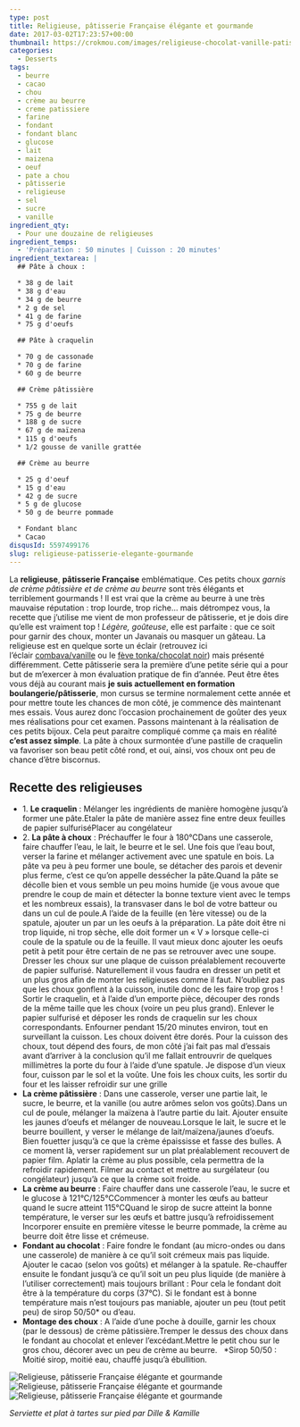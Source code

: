 ```yaml
---
type: post
title: Religieuse, pâtisserie Française élégante et gourmande
date: 2017-03-02T17:23:57+00:00
thumbnail: https://crokmou.com/images/religieuse-chocolat-vanille-patisserie-crokmou-blog-culinaire-belge-2.jpg
categories:
  - Desserts
tags:
  - beurre
  - cacao
  - chou
  - crème au beurre
  - creme patissiere
  - farine
  - fondant
  - fondant blanc
  - glucose
  - lait
  - maizena
  - oeuf
  - pate a chou
  - pâtisserie
  - religieuse
  - sel
  - sucre
  - vanille
ingredient_qty:
  - Pour une douzaine de religieuses
ingredient_temps:
  - 'Préparation : 50 minutes | Cuisson : 20 minutes'
ingredient_textarea: |
  ## Pâte à choux :

  * 38 g de lait
  * 38 g d'eau
  * 34 g de beurre
  * 2 g de sel
  * 41 g de farine
  * 75 g d'oeufs

  ## Pâte à craquelin

  * 70 g de cassonade
  * 70 g de farine
  * 60 g de beurre

  ## Crème pâtissière

  * 755 g de lait
  * 75 g de beurre
  * 188 g de sucre
  * 67 g de maïzena
  * 115 g d'oeufs
  * 1/2 gousse de vanille grattée

  ## Crème au beurre

  * 25 g d'oeuf
  * 15 g d'eau
  * 42 g de sucre
  * 5 g de glucose
  * 50 g de beurre pommade

  * Fondant blanc
  * Cacao
disqusId: 5597499176
slug: religieuse-patisserie-elegante-gourmande
---
```


La **religieuse**, **pâtisserie Française** emblématique. Ces petits choux _garnis de crème pâtissière et de crème au beurre_ sont très élégants et terriblement gourmands ! Il est vrai que la crème au beurre à une très mauvaise réputation : trop lourde, trop riche… mais détrompez vous, la recette que j’utilise me vient de mon professeur de pâtisserie, et je dois dire qu’elle est vraiment top ! _Légère, goûteuse_, elle est parfaite : que ce soit pour garnir des choux, monter un Javanais ou masquer un gâteau. La religieuse est en quelque sorte un éclair (retrouvez ici l’éclair [combava/vanille](http://www.crokmou.com/2015/04/eclairs-combava-et-vanille) ou le [fève tonka/chocolat noir](http://www.crokmou.com/2014/02/eclairs-feve-tonka-chocolat-noir)) mais présenté différemment. Cette pâtisserie sera la première d’une petite série qui a pour but de m’exercer à mon évaluation pratique de fin d’année. Peut être êtes vous déjà au courant mais **je suis actuellement en formation boulangerie/pâtisserie**, mon cursus se termine normalement cette année et pour mettre toute les chances de mon côté, je commence dès maintenant mes essais. Vous aurez donc l’occasion prochainement de goûter des yeux mes réalisations pour cet examen. Passons maintenant à la réalisation de ces petits bijoux. Cela peut paraitre compliqué comme ça mais en réalité **c’est assez simple**. La pâte à choux surmontée d’une pastille de craquelin va favoriser son beau petit côté rond, et oui, ainsi, vos choux ont peu de chance d’être biscornus.  

## Recette des religieuses

* 1\. **Le craquelin** : Mélanger les ingrédients de manière homogène jusqu’à former une pâte.Etaler la pâte de manière assez fine entre deux feuilles de papier sulfuriséPlacer au congélateur
* 2\. **La pâte à choux** : Préchauffer le four à 180°CDans une casserole, faire chauffer l’eau, le lait, le beurre et le sel. Une fois que l’eau bout, verser la farine et mélanger activement avec une spatule en bois. La pâte va peu à peu former une boule, se détacher des parois et devenir plus ferme, c’est ce qu’on appelle dessécher la pâte.Quand la pâte se décolle bien et vous semble un peu moins humide (je vous avoue que prendre le coup de main et détecter la bonne texture vient avec le temps et les nombreux essais), la transvaser dans le bol de votre batteur ou dans un cul de poule.A l’aide de la feuille (en 1ère vitesse) ou de la spatule, ajouter un par un les oeufs à la préparation. La pâte doit être ni trop liquide, ni trop sèche, elle doit former un « V » lorsque celle-ci coule de la spatule ou de la feuille. Il vaut mieux donc ajouter les oeufs petit à petit pour être certain de ne pas se retrouver avec une soupe. Dresser les choux sur une plaque de cuisson préalablement recouverte de papier sulfurisé. Naturellement il vous faudra en dresser un petit et un plus gros afin de monter les religieuses comme il faut. N’oubliez pas que les choux gonflent à la cuisson, inutile donc de les faire trop gros ! Sortir le craquelin, et à l’aide d’un emporte pièce, découper des ronds de la même taille que les choux (voire un peu plus grand). Enlever le papier sulfurisé et déposer les ronds de craquelin sur les choux correspondants. Enfourner pendant 15/20 minutes environ, tout en surveillant la cuisson. Les choux doivent être dorés. Pour la cuisson des choux, tout dépend des fours, de mon côté j’ai fait pas mal d’essais avant d’arriver à la conclusion qu’il me fallait entrouvrir de quelques millimètres la porte du four à l’aide d’une spatule. Je dispose d’un vieux four, cuisson par le sol et la voûte. Une fois les choux cuits, les sortir du four et les laisser refroidir sur une grille
* **La crème pâtissière** : Dans une casserole, verser une partie lait, le sucre, le beurre, et la vanille (ou autre arômes selon vos goûts).Dans un cul de poule, mélanger la maïzena à l’autre partie du lait. Ajouter ensuite les jaunes d’oeufs et mélanger de nouveau.Lorsque le lait, le sucre et le beurre bouillent, y verser le mélange de lait/maïzena/jaunes d’oeufs. Bien fouetter jusqu’à ce que la crème épaississe et fasse des bulles. A ce moment là, verser rapidement sur un plat préalablement recouvert de papier film. Aplatir la crème au plus possible, cela permettra de la refroidir rapidement. Filmer au contact et mettre au surgélateur (ou congélateur) jusqu’à ce que la crème soit froide.
* **La crème au beurre** : Faire chauffer dans une casserole l’eau, le sucre et le glucose à 121°C/125°CCommencer à monter les œufs au batteur quand le sucre atteint 115°CQuand le sirop de sucre atteint la bonne température, le verser sur les œufs et battre jusqu’à refroidissement Incorporer ensuite en première vitesse le beurre pommade, la crème au beurre doit être lisse et crémeuse.
* **Fondant au chocolat** : Faire fondre le fondant (au micro-ondes ou dans une casserole) de manière à ce qu’il soit crémeux mais pas liquide. Ajouter le cacao (selon vos goûts) et mélanger à la spatule. Re-chauffer ensuite le fondant jusqu’à ce qu’il soit un peu plus liquide (de manière à l’utiliser correctement) mais toujours brillant : Pour cela le fondant doit être à la température du corps (37°C). Si le fondant est à bonne température mais n’est toujours pas maniable, ajouter un peu (tout petit peu) de sirop 50/50* ou d’eau.
* **Montage des choux** : A l’aide d’une poche à douille, garnir les choux (par le dessous) de crème pâtissière.Tremper le dessus des choux dans le fondant au chocolat et enlever l’excédant.Mettre le petit chou sur le gros chou, décorer avec un peu de crème au beurre.   *Sirop 50/50 : Moitié sirop, moitié eau, chauffé jusqu’à ébullition.

![Religieuse, pâtisserie Française élégante et gourmande](http://www.crokmou.com/wp-content/uploads/2016/11/religieuse-chocolat-vanille-patisserie-crokmou-blog-culinaire-belge-1.jpg) ![Religieuse, pâtisserie Française élégante et gourmande](http://www.crokmou.com/wp-content/uploads/2016/11/religieuse-chocolat-vanille-patisserie-crokmou-blog-culinaire-belge-3.jpg)![Religieuse, pâtisserie Française élégante et gourmande](http://www.crokmou.com/wp-content/uploads/2016/11/religieuse-chocolat-vanille-patisserie-2-crokmou-blog-culinaire-belge-1.jpg)

_Serviette et plat à tartes sur pied par Dille & Kamille_